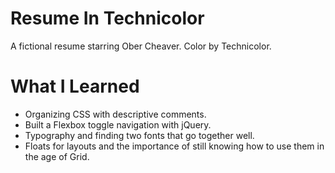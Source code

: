 # Resume In Technicolor

A fictional resume starring Ober Cheaver. Color by Technicolor. 

# What I Learned

* Organizing CSS with descriptive comments.
* Built a Flexbox toggle navigation with jQuery.
* Typography and finding two fonts that go together well.
* Floats for layouts and the importance of still knowing how to use them in the age of Grid.

